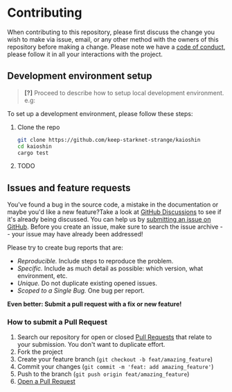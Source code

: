 # Contributing

When contributing to this repository, please first discuss the change you wish to make via issue, email, or any other method with the owners of this repository before making a change.
Please note we have a [code of conduct](CODE_OF_CONDUCT.md), please follow it in all your interactions with the project.

## Development environment setup

> **[?]**
> Proceed to describe how to setup local development environment.
> e.g:

To set up a development environment, please follow these steps:

1. Clone the repo

   ```sh
   git clone https://github.com/keep-starknet-strange/kaioshin
   cd kaioshin
   cargo test
   ```

2. TODO

## Issues and feature requests

You've found a bug in the source code, a mistake in the documentation or maybe you'd like a new feature?Take a look at [GitHub Discussions](https://github.com/keep-starknet-strange/kaioshin/discussions) to see if it's already being discussed.  You can help us by [submitting an issue on GitHub](https://github.com/keep-starknet-strange/kaioshin/issues). Before you create an issue, make sure to search the issue archive -- your issue may have already been addressed!

Please try to create bug reports that are:

- _Reproducible._ Include steps to reproduce the problem.
- _Specific._ Include as much detail as possible: which version, what environment, etc.
- _Unique._ Do not duplicate existing opened issues.
- _Scoped to a Single Bug._ One bug per report.

**Even better: Submit a pull request with a fix or new feature!**

### How to submit a Pull Request

1. Search our repository for open or closed
   [Pull Requests](https://github.com/keep-starknet-strange/kaioshin/pulls)
   that relate to your submission. You don't want to duplicate effort.
2. Fork the project
3. Create your feature branch (`git checkout -b feat/amazing_feature`)
4. Commit your changes (`git commit -m 'feat: add amazing_feature'`)
5. Push to the branch (`git push origin feat/amazing_feature`)
6. [Open a Pull Request](https://github.com/keep-starknet-strange/kaioshin/compare?expand=1)
